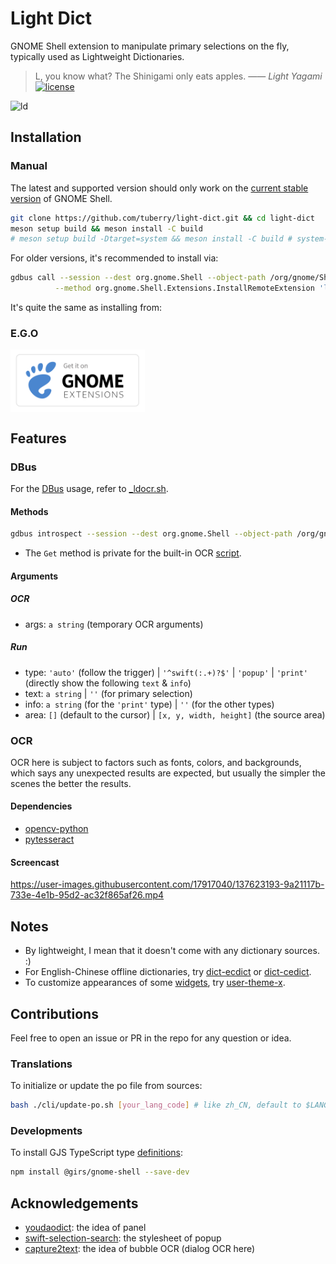 <!--
SPDX-FileCopyrightText: tuberry
SPDX-License-Identifier: CC-BY-SA-4.0
-->
# Light Dict

GNOME Shell extension to manipulate primary selections on the fly, typically used as Lightweight Dictionaries.

>L, you know what? The Shinigami only eats apples. —— *Light Yagami*\
[![license]](/LICENSE.md)

![ld](https://user-images.githubusercontent.com/17917040/91119018-d33a1900-e6c4-11ea-9bf0-b1c1a742cfeb.gif)

## Installation

### Manual

The latest and supported version should only work on the [current stable version](https://release.gnome.org/calendar/#branches) of GNOME Shell.

```bash
git clone https://github.com/tuberry/light-dict.git && cd light-dict
meson setup build && meson install -C build
# meson setup build -Dtarget=system && meson install -C build # system-wide, default --prefix=/usr/local
```

For older versions, it's recommended to install via:

```bash
gdbus call --session --dest org.gnome.Shell --object-path /org/gnome/Shell \
          --method org.gnome.Shell.Extensions.InstallRemoteExtension 'light-dict@tuberry.github.io'
```

It's quite the same as installing from:

### E.G.O

[<img src="https://raw.githubusercontent.com/andyholmes/gnome-shell-extensions-badge/master/get-it-on-ego.svg?sanitize=true" alt="Get it on GNOME Extensions" height="100" align="middle">][EGO]

## Features

### DBus

For the [DBus] usage, refer to [_ldocr.sh](/cli/_ldocr.sh).

#### Methods

```bash
gdbus introspect --session --dest org.gnome.Shell --object-path /org/gnome/Shell/Extensions/LightDict
```

* The `Get` method is private for the built-in OCR [script](/src/ldocr.py).

#### Arguments

##### OCR

* args: `a string` (temporary OCR arguments)

##### Run

* type: `'auto'` (follow the trigger) | `'^swift(:.+)?$'` | `'popup'` | `'print'` (directly show the following `text` & `info`)
* text: `a string` | `''` (for primary selection)
* info: `a string` (for the `'print'` type) | `''` (for the other types)
* area: `[]` (default to the cursor) | `[x, y, width, height]` (the source area)

### OCR

OCR here is subject to factors such as fonts, colors, and backgrounds, which says any unexpected results are expected, but usually the simpler the scenes the better the results.

#### Dependencies

* [opencv-python]
* [pytesseract]

#### Screencast

<https://user-images.githubusercontent.com/17917040/137623193-9a21117b-733e-4e1b-95d2-ac32f865af26.mp4>

## Notes

* By lightweight, I mean that it doesn't come with any dictionary sources. :)
* For English-Chinese offline dictionaries, try [dict-ecdict] or [dict-cedict].
* To customize appearances of some [widgets](/res/style/stylesheet.scss), try [user-theme-x].

## Contributions

Feel free to open an issue or PR in the repo for any question or idea.

### Translations

To initialize or update the po file from sources:

```bash
bash ./cli/update-po.sh [your_lang_code] # like zh_CN, default to $LANG
```

### Developments

To install GJS TypeScript type [definitions](https://www.npmjs.com/package/@girs/gnome-shell):

```bash
npm install @girs/gnome-shell --save-dev
```

## Acknowledgements

* [youdaodict]: the idea of panel
* [swift-selection-search]: the stylesheet of popup
* [capture2text]: the idea of bubble OCR (dialog OCR here)

[opencv-python]:https://github.com/opencv/opencv-python
[dict-cedict]:https://github.com/tuberry/dict-cedict
[dict-ecdict]:https://github.com/tuberry/dict-ecdict
[DBus]:https://www.freedesktop.org/wiki/Software/dbus/
[user-theme-x]:https://github.com/tuberry/user-theme-x
[youdaodict]:https://github.com/HalfdogStudio/youdaodict
[EGO]:https://extensions.gnome.org/extension/2959/light-dict/
[license]:https://img.shields.io/badge/license-GPLv3+-green.svg
[swift-selection-search]:https://github.com/CanisLupus/swift-selection-search
[pytesseract]:https://github.com/madmaze/pytesseract
[capture2text]:https://capture2text.sourceforge.net/
